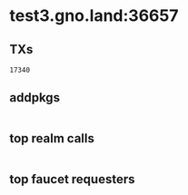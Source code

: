 # test3.gno.land:36657

## TXs
```
17340
```

## addpkgs
```
```

## top realm calls
```
```

## top faucet requesters
```
```

